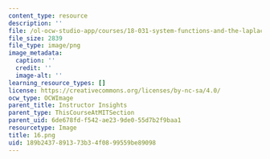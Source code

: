 ```yaml
---
content_type: resource
description: ''
file: /ol-ocw-studio-app/courses/18-031-system-functions-and-the-laplace-transform-spring-2019/189b2437891373b34f0899559be89098_16.png
file_size: 2839
file_type: image/png
image_metadata:
  caption: ''
  credit: ''
  image-alt: ''
learning_resource_types: []
license: https://creativecommons.org/licenses/by-nc-sa/4.0/
ocw_type: OCWImage
parent_title: Instructor Insights
parent_type: ThisCourseAtMITSection
parent_uid: 6de678fd-f542-ae23-9de0-55d7b2f9baa1
resourcetype: Image
title: 16.png
uid: 189b2437-8913-73b3-4f08-99559be89098
---
```

